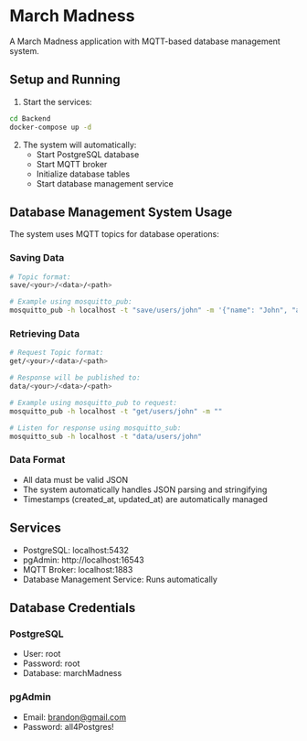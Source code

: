 # March Madness

A March Madness application with MQTT-based database management system.

## Setup and Running

1. Start the services:
```bash
cd Backend
docker-compose up -d
```

2. The system will automatically:
   - Start PostgreSQL database
   - Start MQTT broker
   - Initialize database tables
   - Start database management service

## Database Management System Usage

The system uses MQTT topics for database operations:

### Saving Data
```bash
# Topic format:
save/<your>/<data>/<path>

# Example using mosquitto_pub:
mosquitto_pub -h localhost -t "save/users/john" -m '{"name": "John", "age": 30}'
```

### Retrieving Data
```bash
# Request Topic format:
get/<your>/<data>/<path>

# Response will be published to:
data/<your>/<data>/<path>

# Example using mosquitto_pub to request:
mosquitto_pub -h localhost -t "get/users/john" -m ""

# Listen for response using mosquitto_sub:
mosquitto_sub -h localhost -t "data/users/john"
```

### Data Format
- All data must be valid JSON
- The system automatically handles JSON parsing and stringifying
- Timestamps (created_at, updated_at) are automatically managed

## Services

- PostgreSQL: localhost:5432
- pgAdmin: http://localhost:16543
- MQTT Broker: localhost:1883
- Database Management Service: Runs automatically

## Database Credentials

### PostgreSQL
- User: root
- Password: root
- Database: marchMadness

### pgAdmin
- Email: brandon@gmail.com
- Password: all4Postgres!